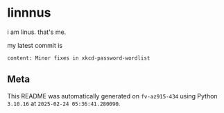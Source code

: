 # linnnus

i am linus. that's me.

my latest commit is

```
content: Minor fixes in xkcd-password-wordlist
```

## Meta

This README was automatically generated on `fv-az915-434` using Python
`3.10.16` at `2025-02-24 05:36:41.280090`.
